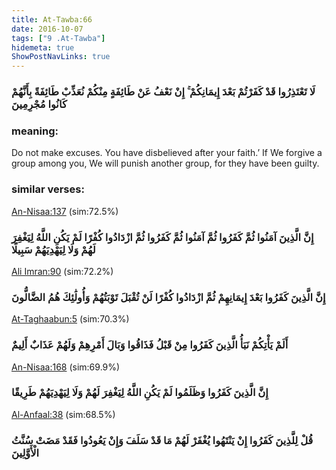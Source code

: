 ```yaml
---
title: At-Tawba:66
date: 2016-10-07
tags: ["9 .At-Tawba"]
hidemeta: true 
ShowPostNavLinks: true 
---
```

### لَا تَعْتَذِرُوا قَدْ كَفَرْتُمْ بَعْدَ إِيمَانِكُمْ ۚ إِنْ نَعْفُ عَنْ طَائِفَةٍ مِنْكُمْ نُعَذِّبْ طَائِفَةً بِأَنَّهُمْ كَانُوا مُجْرِمِينَ
### meaning: 
Do not make excuses. You have disbelieved after your faith.’ If We forgive a group among you, We will punish another group, for they have been guilty.
### similar verses: 

[An-Nisaa:137](/4/137) (sim:72.5%)

### إِنَّ الَّذِينَ آمَنُوا ثُمَّ كَفَرُوا ثُمَّ آمَنُوا ثُمَّ كَفَرُوا ثُمَّ ازْدَادُوا كُفْرًا لَمْ يَكُنِ اللَّهُ لِيَغْفِرَ لَهُمْ وَلَا لِيَهْدِيَهُمْ سَبِيلًا

[Ali Imran:90](/3/90) (sim:72.2%)

### إِنَّ الَّذِينَ كَفَرُوا بَعْدَ إِيمَانِهِمْ ثُمَّ ازْدَادُوا كُفْرًا لَنْ تُقْبَلَ تَوْبَتُهُمْ وَأُولَٰئِكَ هُمُ الضَّالُّونَ

[At-Taghaabun:5](/64/5) (sim:70.3%)

### أَلَمْ يَأْتِكُمْ نَبَأُ الَّذِينَ كَفَرُوا مِنْ قَبْلُ فَذَاقُوا وَبَالَ أَمْرِهِمْ وَلَهُمْ عَذَابٌ أَلِيمٌ

[An-Nisaa:168](/4/168) (sim:69.9%)

### إِنَّ الَّذِينَ كَفَرُوا وَظَلَمُوا لَمْ يَكُنِ اللَّهُ لِيَغْفِرَ لَهُمْ وَلَا لِيَهْدِيَهُمْ طَرِيقًا

[Al-Anfaal:38](/8/38) (sim:68.5%)

### قُلْ لِلَّذِينَ كَفَرُوا إِنْ يَنْتَهُوا يُغْفَرْ لَهُمْ مَا قَدْ سَلَفَ وَإِنْ يَعُودُوا فَقَدْ مَضَتْ سُنَّتُ الْأَوَّلِينَ
